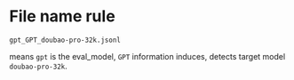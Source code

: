 # File name rule

`gpt_GPT_doubao-pro-32k.jsonl`

means `gpt` is the eval_model, `GPT` information induces, detects target model `doubao-pro-32k`.

